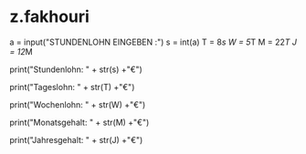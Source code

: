# z.fakhouri


a = input("STUNDENLOHN EINGEBEN :")
s = int(a)
T = 8*s
W = 5*T
M = 22*T
J = 12*M

print("Stundenlohn: " + str(s) +"€")

print("Tageslohn: " + str(T) +"€")

print("Wochenlohn: " + str(W) +"€")

print("Monatsgehalt: " + str(M) +"€")

print("Jahresgehalt: " + str(J) +"€")
